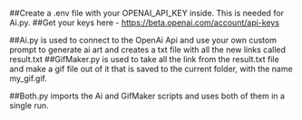 ##Create a .env file with your OPENAI_API_KEY inside. This is needed for Ai.py.
##Get your keys here - https://beta.openai.com/account/api-keys

##Ai.py is used to connect to the OpenAi Api and use your own custom prompt to generate ai art and creates a txt file with all the new links called result.txt
##GifMaker.py is used to take all the link from the result.txt file and make a gif file out of it that is saved to the current folder, with the name my_gif.gif.

##Both.py imports the Ai and GifMaker scripts and uses both of them in a single run.
